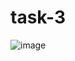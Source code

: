 # task-3
![image](https://github.com/amanraza202/task-3/assets/80668893/8fff2755-cff8-4340-beb4-0650c4c5d76f)
